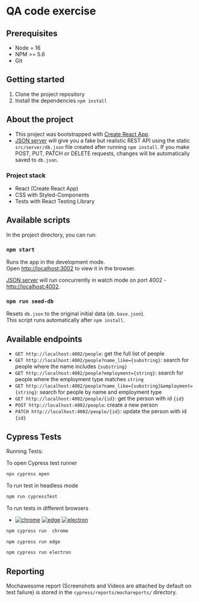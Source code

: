 # QA code exercise

## Prerequisites

- Node = 16
- NPM >= 5.6
- Git

## Getting started

1. Clone the project repository
2. Install the dependencies `npm install`

## About the project

- This project was bootstrapped with [Create React App](https://github.com/facebook/create-react-app).
- [JSON server](https://github.com/typicode/json-server) will give you a fake but realistic REST API using the static `src/server/db.json` file created after running `npm install`. If you make POST, PUT, PATCH or DELETE requests, changes will be automatically saved to `db.json`.

### Project stack

- React (Create React App)
- CSS with Styled-Components
- Tests with React Testing Library

## Available scripts

In the project directory, you can run:

### `npm start`

Runs the app in the development mode.\
Open [http://localhost:3002](http://localhost:3002) to view it in the browser.

[JSON server](https://github.com/typicode/json-server) will run concurrently in watch mode on port 4002 - [http://localhost:4002](http://localhost:4002).

### `npm run seed-db`

Resets `db.json` to the original initial data (`db.base.json`).\
This script runs automatically after `npm install`.

## Available endpoints

- `GET http://localhost:4002/people`: get the full list of people
- `GET http://localhost:4002/people?name_like={substring}`: search for people where the name includes `{substring}`
- `GET http://localhost:4002/people?employment={string}`: search for people where the employment type matches `string`
- `GET http://localhost:4002/people?name_like={substring}&employment={string}`: search for people by name and employment type
- `GET http://localhost:4002/people/{id}`: get the person with id `{id}`
- `POST http://localhost:4002/people`: create a new person
- `PATCH http://localhost:4002/people/{id}`: update the person with id `{id}`

## Cypress Tests

Running Tests:

To open Cypress test runner

```bash
npx cypress open
```

To run test in headless mode

```bash
npm run cypressTest
```

To run tests in different browsers

- [![chrome](https://img.shields.io/badge/CHROME-red?style=flat&logo=google%20chrome&logoColor=white)](https://www.google.com/chrome/)
  [![edge](https://img.shields.io/badge/EDGE-green?style=flat&logo=microsoft%20edge&logoColor=white)](https://www.microsoft.com/edge/)
  [![electron](https://img.shields.io/badge/ELECTRON-blue?style=flat&logo=electron&logoColor=white)](https://www.electronjs.org/)

```bash
npm cypress run  chrome
```

```bash
npm cypress run edge
```

```bash
npm cypress run electron
```

## Reporting

Mochawesome report (Screenshots and Videos are attached by default on test failure) is stored in the `cypress/reports/mochareports/` directory.
